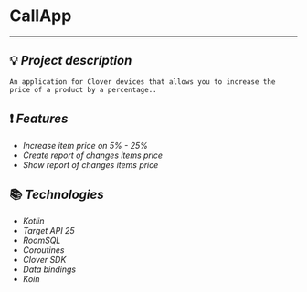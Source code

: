 ﻿# CallApp
___
## :bulb: ***Project description***

    An application for Clover devices that allows you to increase the price of a product by a percentage..
    
## :exclamation: ***Features***

+ *Increase item price on 5% - 25%*
+ *Create report of changes items price*
+ *Show report of changes items price*
    
## :books: ***Technologies***

+ *Kotlin*
+ *Target API 25*
+ *RoomSQL*
+ *Coroutines*
+ *Clover SDK*
+ *Data bindings*
+ *Koin*
